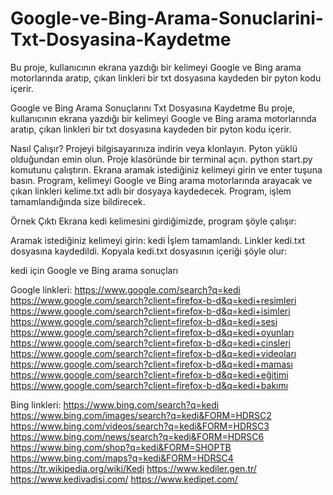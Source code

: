 # Google-ve-Bing-Arama-Sonuclarini-Txt-Dosyasina-Kaydetme
Bu proje, kullanıcının ekrana yazdığı bir kelimeyi Google ve Bing arama motorlarında aratıp, çıkan linkleri bir txt dosyasına kaydeden bir pyton kodu içerir.


Google ve Bing Arama Sonuçlarını Txt Dosyasına Kaydetme
Bu proje, kullanıcının ekrana yazdığı bir kelimeyi Google ve Bing arama motorlarında aratıp, çıkan linkleri bir txt dosyasına kaydeden bir pyton kodu içerir.

Nasıl Çalışır?
Projeyi bilgisayarınıza indirin veya klonlayın.
Pyton yüklü olduğundan emin olun.
Proje klasöründe bir terminal açın.
python start.py komutunu çalıştırın.
Ekrana aramak istediğiniz kelimeyi girin ve enter tuşuna basın.
Program, kelimeyi Google ve Bing arama motorlarında arayacak ve çıkan linkleri kelime.txt adlı bir dosyaya kaydedecek.
Program, işlem tamamlandığında size bildirecek.

Örnek Çıktı
Ekrana kedi kelimesini girdiğimizde, program şöyle çalışır:

Aramak istediğiniz kelimeyi girin: kedi
İşlem tamamlandı. Linkler kedi.txt dosyasına kaydedildi.
Kopyala
kedi.txt dosyasının içeriği şöyle olur:

kedi için Google ve Bing arama sonuçları

Google linkleri:
https://www.google.com/search?q=kedi
https://www.google.com/search?client=firefox-b-d&q=kedi+resimleri
https://www.google.com/search?client=firefox-b-d&q=kedi+isimleri
https://www.google.com/search?client=firefox-b-d&q=kedi+sesi
https://www.google.com/search?client=firefox-b-d&q=kedi+oyunları
https://www.google.com/search?client=firefox-b-d&q=kedi+cinsleri
https://www.google.com/search?client=firefox-b-d&q=kedi+videoları
https://www.google.com/search?client=firefox-b-d&q=kedi+maması
https://www.google.com/search?client=firefox-b-d&q=kedi+eğitimi
https://www.google.com/search?client=firefox-b-d&q=kedi+bakımı

Bing linkleri:
https://www.bing.com/search?q=kedi
https://www.bing.com/images/search?q=kedi&FORM=HDRSC2
https://www.bing.com/videos/search?q=kedi&FORM=HDRSC3
https://www.bing.com/news/search?q=kedi&FORM=HDRSC6
https://www.bing.com/shop?q=kedi&FORM=SHOPTB
https://www.bing.com/maps?q=kedi&FORM=HDRSC4
https://tr.wikipedia.org/wiki/Kedi
https://www.kediler.gen.tr/
https://www.kedivadisi.com/
https://www.kedipet.com/
